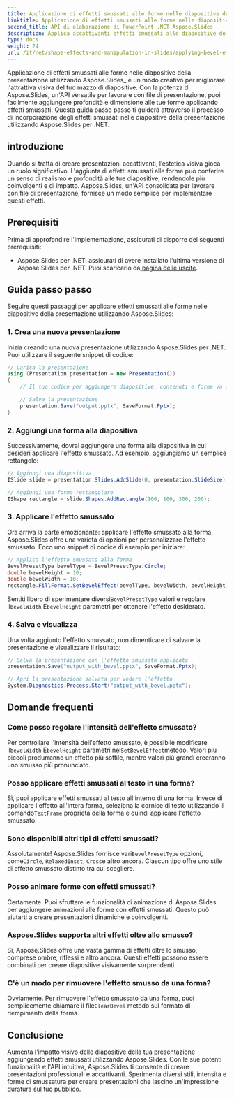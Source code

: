 ```yaml
---
title: Applicazione di effetti smussati alle forme nelle diapositive della presentazione utilizzando Aspose.Slides
linktitle: Applicazione di effetti smussati alle forme nelle diapositive della presentazione utilizzando Aspose.Slides
second_title: API di elaborazione di PowerPoint .NET Aspose.Slides
description: Applica accattivanti effetti smussati alle diapositive della presentazione utilizzando l'API Aspose.Slides. Migliora l'impatto visivo con la guida passo passo e il codice sorgente. Scopri come implementare effetti smussati per presentazioni dinamiche.
type: docs
weight: 24
url: /it/net/shape-effects-and-manipulation-in-slides/applying-bevel-effects-shapes/
---
```

Applicazione di effetti smussati alle forme nelle diapositive della presentazione utilizzando Aspose.Slides_ è un modo creativo per migliorare l'attrattiva visiva del tuo mazzo di diapositive. Con la potenza di Aspose.Slides, un'API versatile per lavorare con file di presentazione, puoi facilmente aggiungere profondità e dimensione alle tue forme applicando effetti smussati. Questa guida passo passo ti guiderà attraverso il processo di incorporazione degli effetti smussati nelle diapositive della presentazione utilizzando Aspose.Slides per .NET.

## introduzione

Quando si tratta di creare presentazioni accattivanti, l’estetica visiva gioca un ruolo significativo. L'aggiunta di effetti smussati alle forme può conferire un senso di realismo e profondità alle tue diapositive, rendendole più coinvolgenti e di impatto. Aspose.Slides, un'API consolidata per lavorare con file di presentazione, fornisce un modo semplice per implementare questi effetti.

## Prerequisiti

Prima di approfondire l'implementazione, assicurati di disporre dei seguenti prerequisiti:

-  Aspose.Slides per .NET: assicurati di avere installato l'ultima versione di Aspose.Slides per .NET. Puoi scaricarlo da[ pagina delle uscite](https://releases.aspose.com/slides/net/).

## Guida passo passo

Seguire questi passaggi per applicare effetti smussati alle forme nelle diapositive della presentazione utilizzando Aspose.Slides:

### 1. Crea una nuova presentazione

Inizia creando una nuova presentazione utilizzando Aspose.Slides per .NET. Puoi utilizzare il seguente snippet di codice:

```csharp
// Carica la presentazione
using (Presentation presentation = new Presentation())
{
    // Il tuo codice per aggiungere diapositive, contenuti e forme va qui

    // Salva la presentazione
    presentation.Save("output.pptx", SaveFormat.Pptx);
}
```

### 2. Aggiungi una forma alla diapositiva

Successivamente, dovrai aggiungere una forma alla diapositiva in cui desideri applicare l'effetto smussato. Ad esempio, aggiungiamo un semplice rettangolo:

```csharp
// Aggiungi una diapositiva
ISlide slide = presentation.Slides.AddSlide(0, presentation.SlideSize);

// Aggiungi una forma rettangolare
IShape rectangle = slide.Shapes.AddRectangle(100, 100, 300, 200);
```

### 3. Applicare l'effetto smussato

Ora arriva la parte emozionante: applicare l'effetto smussato alla forma. Aspose.Slides offre una varietà di opzioni per personalizzare l'effetto smussato. Ecco uno snippet di codice di esempio per iniziare:

```csharp
// Applica l'effetto smussato alla forma
BevelPresetType bevelType = BevelPresetType.Circle;
double bevelHeight = 10;
double bevelWidth = 10;
rectangle.FillFormat.SetBevelEffect(bevelType, bevelWidth, bevelHeight);
```

 Sentiti libero di sperimentare diversi`BevelPresetType` valori e regolare il`bevelWidth` E`bevelHeight` parametri per ottenere l'effetto desiderato.

### 4. Salva e visualizza

Una volta aggiunto l'effetto smussato, non dimenticare di salvare la presentazione e visualizzare il risultato:

```csharp
// Salva la presentazione con l'effetto smussato applicato
presentation.Save("output_with_bevel.pptx", SaveFormat.Pptx);

// Apri la presentazione salvata per vedere l'effetto
System.Diagnostics.Process.Start("output_with_bevel.pptx");
```

## Domande frequenti

### Come posso regolare l'intensità dell'effetto smussato?

 Per controllare l'intensità dell'effetto smussato, è possibile modificare il`bevelWidth` E`bevelHeight` parametri nel`SetBevelEffect`metodo. Valori più piccoli produrranno un effetto più sottile, mentre valori più grandi creeranno uno smusso più pronunciato.

### Posso applicare effetti smussati al testo in una forma?

 Sì, puoi applicare effetti smussati al testo all'interno di una forma. Invece di applicare l'effetto all'intera forma, seleziona la cornice di testo utilizzando il comando`TextFrame` proprietà della forma e quindi applicare l'effetto smussato.

### Sono disponibili altri tipi di effetti smussati?

 Assolutamente! Aspose.Slides fornisce vari`BevelPresetType` opzioni, come`Circle`, `RelaxedInset`, `Cross`e altro ancora. Ciascun tipo offre uno stile di effetto smussato distinto tra cui scegliere.

### Posso animare forme con effetti smussati?

Certamente. Puoi sfruttare le funzionalità di animazione di Aspose.Slides per aggiungere animazioni alle forme con effetti smussati. Questo può aiutarti a creare presentazioni dinamiche e coinvolgenti.

### Aspose.Slides supporta altri effetti oltre allo smusso?

Sì, Aspose.Slides offre una vasta gamma di effetti oltre lo smusso, comprese ombre, riflessi e altro ancora. Questi effetti possono essere combinati per creare diapositive visivamente sorprendenti.

### C'è un modo per rimuovere l'effetto smusso da una forma?

 Ovviamente. Per rimuovere l'effetto smussato da una forma, puoi semplicemente chiamare il file`ClearBevel` metodo sul formato di riempimento della forma.

## Conclusione

Aumenta l'impatto visivo delle diapositive della tua presentazione aggiungendo effetti smussati utilizzando Aspose.Slides. Con le sue potenti funzionalità e l'API intuitiva, Aspose.Slides ti consente di creare presentazioni professionali e accattivanti. Sperimenta diversi stili, intensità e forme di smussatura per creare presentazioni che lascino un'impressione duratura sul tuo pubblico.